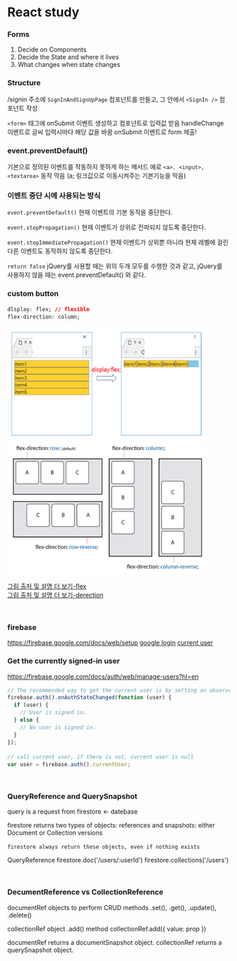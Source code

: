 # React study

### Forms

1. Decide on Components
2. Decide the State and where it lives
3. What changes when state changes

### Structure

/signin 주소에 `SignInAndSignUpPage` 컴포넌트를 만들고,
그 안에서 `<SignIn />` 컴포넌트 작성

`<form>` 태그에 onSubmit 이벤트 생성하고 <FromInput> 컴포넌트로 입력값 받음
handleChange 이벤트로 글씨 입력시마다 해당 값을 바꿈
onSubmit 이벤트로 form 제출!

### event.preventDefault()

기본으로 정의된 이벤트를 작동하지 못하게 하는 메서드
예로 `<a>. <input>, <textarea>` 동작 막음 (a; 링크값으로 이동시켜주는 기본기능을 막음)

### 이벤트 중단 시에 사용되는 방식

`event.preventDefault()`
현재 이벤트의 기본 동작을 중단한다.

`event.stopPropagation()`
현재 이벤트가 상위로 전파되지 않도록 중단한다.

`event.stopImmediatePropagation()`
현재 이벤트가 상위뿐 아니라 현재 레벨에 걸린 다른 이벤트도 동작하지 않도록 중단한다.

`return false`
jQuery를 사용할 때는 위의 두개 모두를 수행한 것과 같고,
jQuery를 사용하지 않을 때는&nbsp;event.preventDefault() 와 같다.

### custom button

```css
dlsplay: flex; // flexible
flex-direction: column;
```

<img src="flex1.png" width="450"> <br/>
<img src="flex.png" width="450">

[그림 출처 및 설명 더 보기-flex](https://thrillfighter.tistory.com/489) <br/>
[그림 출처 및 설명 더 보기-derection](https://heropy.blog/2018/11/24/css-flexible-box/)

<br/>

### firebase

https://firebase.google.com/docs/web/setup
[google login](https://firebase.google.com/docs/auth/web/google-signin)
[current user](https://console.firebase.google.com/u/0/project/anything-55a61/authentication/users)

### Get the currently signed-in user

https://firebase.google.com/docs/auth/web/manage-users?hl=en

```javascript
// The recommended way to get the current user is by setting an observer on the Auth object
firebase.auth().onAuthStateChanged(function (user) {
  if (user) {
    // User is signed in.
  } else {
    // No user is signed in.
  }
});

// call current user, if there is not, current user is null
var user = firebase.auth().currentUser;
```

<br/>

### QueryReference and QuerySnapshot

query is a request from firestore <- datebase

firestore returns two types of objects:
references and snapshots: either Document or Collection versions

`firestore always return these objects, even if nothing exists`

QueryReference
firestore.doc('/users/:userId')
firestore.collections('/users')

<br/>

### DecumentReference vs CollectionReference

documentRef objects to perform CRUD methods
.set(), .get(), .update(), .delete()

collectionRef object .add() method
collectionRef.add({ value: prop })

documentRef returns a documentSnapshot object.
collectionRef returns a querySnapshot object.

